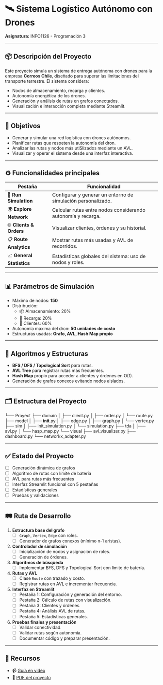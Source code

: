# 🛰️ Sistema Logístico Autónomo con Drones

**Asignatura:** INFO1126 - Programación 3  

---

## 📦 Descripción del Proyecto

Este proyecto simula un sistema de entrega autónoma con drones para la empresa **Correos Chile**, diseñado para superar las limitaciones del transporte terrestre. El sistema considera:

- Nodos de almacenamiento, recarga y clientes.
- Autonomía energética de los drones.
- Generación y análisis de rutas en grafos conectados.
- Visualización e interacción completa mediante Streamlit.

---

## 🎯 Objetivos

- Generar y simular una red logística con drones autónomos.
- Planificar rutas que respeten la autonomía del dron.
- Analizar las rutas y nodos más utiSlizados mediante un AVL.
- Visualizar y operar el sistema desde una interfaz interactiva.

---

## ⚙️ Funcionalidades principales

| Pestaña | Funcionalidad |
|--------|----------------|
| 🔄 **Run Simulation** | Configurar y generar un entorno de simulación personalizado. |
| 🌍 **Explore Network** | Calcular rutas entre nodos considerando autonomía y recarga. |
| 🌐 **Clients & Orders** | Visualizar clientes, órdenes y su historial. |
| 📋 **Route Analytics** | Mostrar rutas más usadas y AVL de recorridos. |
| 📈 **General Statistics** | Estadísticas globales del sistema: uso de nodos y roles. |

---

## 📊 Parámetros de Simulación

- Máximo de nodos: **150**
- Distribución:
  - 📦 Almacenamiento: 20%
  - 🔋 Recarga: 20%
  - 👤 Clientes: 60%
- Autonomía máxima del dron: **50 unidades de costo**
- Estructuras usadas: **Grafo, AVL, Hash Map propio**

---

## 🧠 Algoritmos y Estructuras

- **BFS / DFS / Topological Sort** para rutas.
- **AVL Tree** para registrar rutas más frecuentes.
- **Hash Map** propio para acceder a clientes y órdenes en O(1).
- Generación de grafos conexos evitando nodos aislados.

---

## 🗂️ Estructura del Proyecto

└── Proyect
    ├── domain
    │   ├── client.py
    │   ├── order.py
    │   └── route.py
    ├── model
    │   ├── __init__.py
    │   ├── edge.py
    │   ├── graph.py
    │   └── vertex.py
    ├── sim
    │   ├── init_simulation.py
    │   └── simulation.py
    ├── tda
    │   ├── avl.py
    │   └── hasp_map.py
    └── visual
        ├── avl_visualizer.py
        ├── dashboard.py
        └── networkx_adapter.py

---

## ✅ Estado del Proyecto

- [ ] Generación dinámica de grafos
- [ ] Algoritmo de rutas con límite de batería
- [ ] AVL para rutas más frecuentes
- [ ] Interfaz Streamlit funcional con 5 pestañas
- [ ] Estadísticas generales
- [ ] Pruebas y validaciones

---

## 🛤️ Ruta de Desarrollo 

1. **Estructura base del grafo**
   - [ ] `Graph`, `Vertex`, `Edge` con roles.
   - [ ] Generador de grafos conexos (mínimo n-1 aristas).

2. **Controlador de simulación**
   - [ ] Inicialización de nodos y asignación de roles.
   - [ ] Generación de órdenes.

3. **Algoritmos de búsqueda**
   - [ ] Implementar BFS, DFS y Topological Sort con límite de batería.

4. **Rutas y AVL**
   - [ ] Clase `Route` con trazado y costo.
   - [ ] Registrar rutas en AVL e incrementar frecuencia.

5. **Interfaz en Streamlit**
   - [ ] Pestaña 1: Configuración y generación del entorno.
   - [ ] Pestaña 2: Cálculo de rutas con visualización.
   - [ ] Pestaña 3: Clientes y órdenes.
   - [ ] Pestaña 4: Análisis AVL de rutas.
   - [ ] Pestaña 5: Estadísticas generales.

6. **Pruebas finales y presentación**
   - [ ] Validar conectividad.
   - [ ] Validar rutas según autonomía.
   - [ ] Documentar código y preparar presentación.

---

## 📎 Recursos

- 📹 [Guía en video](https://youtu.be/AXj14zeKqTI)
- 📝 [PDF del proyecto](Proyecto%201%20-%20Info%201126.pdf)
